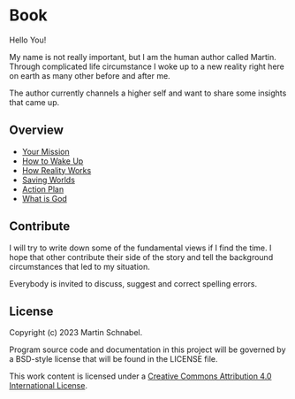 
Book
====

Hello You!

My name is not really important, but I am the human author called Martin. Through complicated life
circumstance I woke up to a new reality right here on earth as many other before and after me.

The author currently channels a higher self and want to share some insights that came up.

Overview
--------

 * [Your Mission](src/01_Mission.md)
 * [How to Wake Up](src/02_Wakeup.md)
 * [How Reality Works](src/03_Reality.md)
 * [Saving Worlds](src/04_Worlds.md)
 * [Action Plan](src/05_Plan.md)
 * [What is God](src/06_God.md)

Contribute
----------

I will try to write down some of the fundamental views if I find the time. I hope that other
contribute their side of the story and tell the background circumstances that led to my situation.

Everybody is invited to discuss, suggest and correct spelling errors.

License
-------

Copyright (c) 2023 Martin Schnabel.

Program source code and documentation in this project will be governed by a BSD-style license that
will be found in the LICENSE file.

This work content is licensed under a [Creative Commons Attribution 4.0 International
License](http://creativecommons.org/licenses/by/4.0/).
